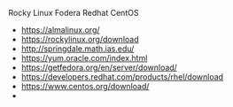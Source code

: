 Rocky Linux
Fodera
Redhat
CentOS

- https://almalinux.org/
- https://rockylinux.org/download
- http://springdale.math.ias.edu/
- https://yum.oracle.com/index.html
- https://getfedora.org/en/server/download/
- https://developers.redhat.com/products/rhel/download
- https://www.centos.org/download/
- 

